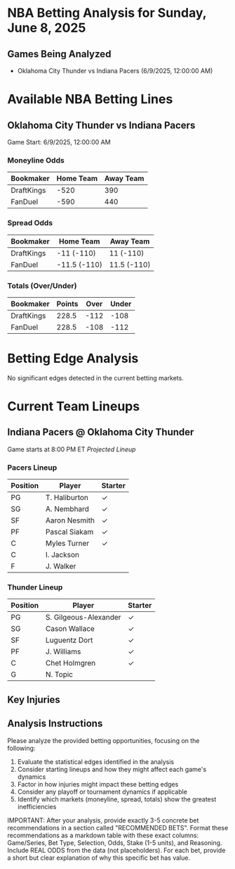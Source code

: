 # NBA Betting Analysis for Sunday, June 8, 2025

## Games Being Analyzed

- Oklahoma City Thunder vs Indiana Pacers (6/9/2025, 12:00:00 AM)

# Available NBA Betting Lines

## Oklahoma City Thunder vs Indiana Pacers
Game Start: 6/9/2025, 12:00:00 AM

### Moneyline Odds
| Bookmaker | Home Team | Away Team |
|-----------|-----------|----------|
| DraftKings | -520 | 390 |
| FanDuel | -590 | 440 |

### Spread Odds
| Bookmaker | Home Team | Away Team |
|-----------|-----------|----------|
| DraftKings | -11 (-110) | 11 (-110) |
| FanDuel | -11.5 (-110) | 11.5 (-110) |

### Totals (Over/Under)
| Bookmaker | Points | Over | Under |
|-----------|--------|------|-------|
| DraftKings | 228.5 | -112 | -108 |
| FanDuel | 228.5 | -108 | -112 |


# Betting Edge Analysis

No significant edges detected in the current betting markets.

# Current Team Lineups

## Indiana Pacers @ Oklahoma City Thunder
Game starts at 8:00 PM ET
*Projected Lineup*

### Pacers Lineup
| Position | Player | Starter |
|----------|--------|--------|
| PG | T. Haliburton | ✓ |
| SG | A. Nembhard | ✓ |
| SF | Aaron Nesmith | ✓ |
| PF | Pascal Siakam | ✓ |
| C | Myles Turner | ✓ |
| C | I. Jackson |  |
| F | J. Walker |  |

### Thunder Lineup
| Position | Player | Starter |
|----------|--------|--------|
| PG | S. Gilgeous-Alexander | ✓ |
| SG | Cason Wallace | ✓ |
| SF | Luguentz Dort | ✓ |
| PF | J. Williams | ✓ |
| C | Chet Holmgren | ✓ |
| G | N. Topic |  |



## Key Injuries


## Analysis Instructions

Please analyze the provided betting opportunities, focusing on the following:

1. Evaluate the statistical edges identified in the analysis
2. Consider starting lineups and how they might affect each game's dynamics
3. Factor in how injuries might impact these betting edges
4. Consider any playoff or tournament dynamics if applicable
5. Identify which markets (moneyline, spread, totals) show the greatest inefficiencies

IMPORTANT: After your analysis, provide exactly 3-5 concrete bet recommendations in a section called "RECOMMENDED BETS". Format these recommendations as a markdown table with these exact columns: Game/Series, Bet Type, Selection, Odds, Stake (1-5 units), and Reasoning. Include REAL ODDS from the data (not placeholders). For each bet, provide a short but clear explanation of why this specific bet has value.